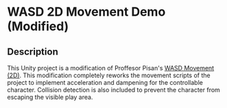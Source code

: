 # WASD 2D Movement Demo (Modified)

## Description
This Unity project is a modification of Proffesor Pisan's [WASD Movement (2D)](https://github.com/t4guw/100-Unity-Mechanics-for-Programmers/tree/master/programs/wasd_movement_2d). This modification completely reworks the movement scripts of the project to implement acceleration and dampening for the controllable character. Collision detection is also included to prevent the character from escaping the visible play area.

